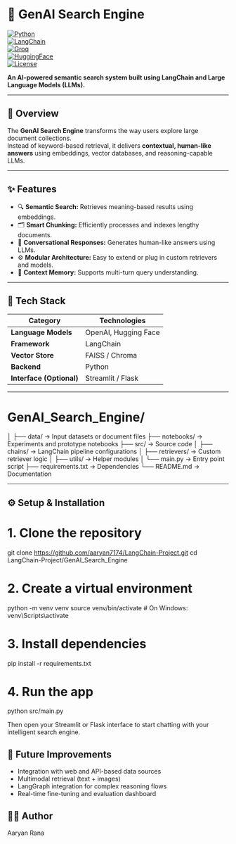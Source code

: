 # 🧠 GenAI Search Engine  

[![Python](https://img.shields.io/badge/Python-3.10-blue)](https://www.python.org/)  
[![LangChain](https://img.shields.io/badge/LangChain-v0.1.0-orange)](https://python.langchain.com/)  
[![Groq](https://img.shields.io/badge/Groq-LLM-green)](https://www.groq.com/)  
[![HuggingFace](https://img.shields.io/badge/HuggingFace-Embeddings-purple)](https://huggingface.co/)  
[![License](https://img.shields.io/badge/License-MIT-lightgrey)](LICENSE)

**An AI-powered semantic search system built using LangChain and Large Language Models (LLMs).**

---

## 🚀 Overview  
The **GenAI Search Engine** transforms the way users explore large document collections.  
Instead of keyword-based retrieval, it delivers **contextual, human-like answers** using embeddings, vector databases, and reasoning-capable LLMs.

---

## ✨ Features  
- 🔍 **Semantic Search:** Retrieves meaning-based results using embeddings.  
- 🗂️ **Smart Chunking:** Efficiently processes and indexes lengthy documents.  
- 💬 **Conversational Responses:** Generates human-like answers using LLMs.  
- ⚙️ **Modular Architecture:** Easy to extend or plug in custom retrievers and models.  
- 🧠 **Context Memory:** Supports multi-turn query understanding.  

---

## 🧰 Tech Stack  
| Category | Technologies |
|-----------|--------------|
| **Language Models** | OpenAI, Hugging Face |
| **Framework** | LangChain |
| **Vector Store** | FAISS / Chroma |
| **Backend** | Python |
| **Interface (Optional)** | Streamlit / Flask |

---

# GenAI_Search_Engine/
│
├── data/          → Input datasets or document files
├── notebooks/     → Experiments and prototype notebooks
├── src/           → Source code
│   ├── chains/     → LangChain pipeline configurations
│   ├── retrievers/ → Custom retriever logic
│   ├── utils/      → Helper modules
│   └── main.py     → Entry point script
├── requirements.txt → Dependencies
└── README.md        → Documentation




---

## ⚙️ Setup & Installation  

# 1. Clone the repository
git clone https://github.com/aaryan7174/LangChain-Project.git
cd LangChain-Project/GenAI_Search_Engine

# 2. Create a virtual environment
python -m venv venv
source venv/bin/activate      # On Windows: venv\Scripts\activate

# 3. Install dependencies
pip install -r requirements.txt

# 4. Run the app
python src/main.py

Then open your Streamlit or Flask interface to start chatting with your intelligent search engine.

## 🔮 Future Improvements
- Integration with web and API-based data sources
- Multimodal retrieval (text + images)
- LangGraph integration for complex reasoning flows
- Real-time fine-tuning and evaluation dashboard

## 👨‍💻 Author
Aaryan Rana

